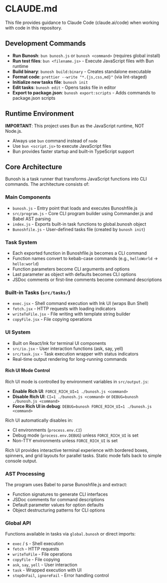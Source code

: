 # CLAUDE.md

This file provides guidance to Claude Code (claude.ai/code) when working with code in this repository.

## Development Commands

- **Run Bunosh**: `bun bunosh.js` or `bunosh <command>` (requires global install)
- **Run test files**: `bun <filename.js>` - Execute JavaScript files with Bun runtime
- **Build binary**: `bunosh build:binary` - Creates standalone executable
- **Format code**: `prettier --write "*.{js,css,md}"` (via lint-staged)
- **Initialize new tasks file**: `bunosh init`
- **Edit tasks**: `bunosh edit` - Opens tasks file in editor
- **Export to package.json**: `bunosh export:scripts` - Adds commands to package.json scripts

## Runtime Environment

**IMPORTANT**: This project uses Bun as the JavaScript runtime, NOT Node.js.
- Always use `bun` command instead of `node`
- Use `bun <script.js>` to execute JavaScript files
- Bun provides faster startup and built-in TypeScript support

## Core Architecture

Bunosh is a task runner that transforms JavaScript functions into CLI commands. The architecture consists of:

### Main Components
- `bunosh.js` - Entry point that loads and executes Bunoshfile.js
- `src/program.js` - Core CLI program builder using Commander.js and Babel AST parsing
- `index.js` - Exports built-in task functions to global.bunosh object
- `Bunoshfile.js` - User-defined tasks file (created by `bunosh init`)

### Task System
- Each exported function in Bunoshfile.js becomes a CLI command
- Function names convert to kebab-case commands (e.g., `helloWorld` → `hello:world`)
- Function parameters become CLI arguments and options
- Last parameter as object with defaults becomes CLI options
- JSDoc comments or first-line comments become command descriptions

### Built-in Tasks (`src/tasks/`)
- `exec.jsx` - Shell command execution with Ink UI (wraps Bun Shell)
- `fetch.jsx` - HTTP requests with loading indicators
- `writeToFile.jsx` - File writing with template string builder
- `copyFile.jsx` - File copying operations

### UI System
- Built on React/Ink for terminal UI components
- `src/io.jsx` - User interaction functions (ask, say, yell)
- `src/task.jsx` - Task execution wrapper with status indicators
- Real-time output rendering for long-running commands

#### Rich UI Mode Control
Rich UI mode is controlled by environment variables in `src/output.js`:
- **Enable Rich UI**: `FORCE_RICH_UI=1 ./bunosh.js <command>`
- **Disable Rich UI**: `CI=1 ./bunosh.js <command>` or `DEBUG=bunosh ./bunosh.js <command>`
- **Force Rich UI in debug**: `DEBUG=bunosh FORCE_RICH_UI=1 ./bunosh.js <command>`

Rich UI automatically disables in:
- CI environments (`process.env.CI`)
- Debug mode (`process.env.DEBUG`) unless `FORCE_RICH_UI` is set
- Non-TTY environments unless `FORCE_RICH_UI` is set

Rich UI provides interactive terminal experience with bordered boxes, spinners, and grid layouts for parallel tasks. Static mode falls back to simple console output.

### AST Processing
The program uses Babel to parse Bunoshfile.js and extract:
- Function signatures to generate CLI interfaces
- JSDoc comments for command descriptions
- Default parameter values for option defaults
- Object destructuring patterns for CLI options

### Global API
Functions available in tasks via `global.bunosh` or direct imports:
- `exec` / `$` - Shell execution
- `fetch` - HTTP requests
- `writeToFile` - File operations
- `copyFile` - File copying
- `ask`, `say`, `yell` - User interaction
- `task` - Wrapped execution with UI
- `stopOnFail`, `ignoreFail` - Error handling control